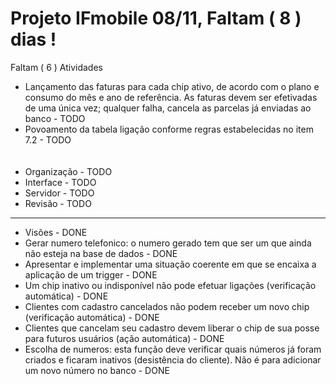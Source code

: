 # Projeto IFmobile 08/11, Faltam ( 8 ) dias !

Faltam ( 6 ) Atividades


 -  Lançamento das faturas para cada chip ativo, de acordo com o plano e consumo do mês e ano de referência. As faturas devem ser efetivadas de uma única vez; qualquer falha, cancela as parcelas já enviadas ao banco       - TODO
 -  Povoamento da tabela ligação conforme regras estabelecidas no item 7.2       - TODO <br><br><br>
- Organização                                               - TODO
- Interface                                                 - TODO
- Servidor                                                  - TODO
- Revisão                                                   - TODO

--------------------------------
 
  - Visões                                                    - DONE
  -  Gerar numero telefonico: o numero gerado tem que ser um que ainda não esteja na base de dados        - DONE 
  -  Apresentar  e implementar uma situação coerente em que se encaixa a aplicação de um trigger       - DONE
  -  Um chip inativo ou indisponível não pode efetuar ligações (verificação automática)       - DONE
  - Clientes com cadastro cancelados não podem receber um novo chip (verificação automática)       - DONE
  -  Clientes que cancelam seu cadastro devem liberar o chip de sua posse para futuros usuários (ação automática)       - DONE
   -  Escolha de numeros: esta função deve verificar quais números já foram criados e ficaram inativos (desistência do cliente). Não é para adicionar um novo número no banco        - DONE

